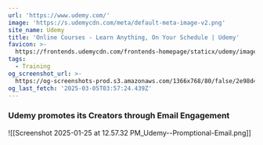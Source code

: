 ```yaml
---
url: 'https://www.udemy.com/'
image: 'https://s.udemycdn.com/meta/default-meta-image-v2.png'
site_name: Udemy
title: 'Online Courses - Learn Anything, On Your Schedule | Udemy'
favicon: >-
  https://frontends.udemycdn.com/frontends-homepage/staticx/udemy/images/v8/favicon-32x32.png
tags:
  - Training
og_screenshot_url: >-
  https://og-screenshots-prod.s3.amazonaws.com/1366x768/80/false/2e98d4b3ecf1ecbf05a89073f0a5057aacc2f0fdd43195cab6a4f1bd2d87c50d.jpeg
og_last_fetch: '2025-03-05T03:57:24.439Z'
---
```



### Udemy promotes its Creators through Email Engagement
![[Screenshot 2025-01-25 at 12.57.32 PM_Udemy--Promptional-Email.png]]
